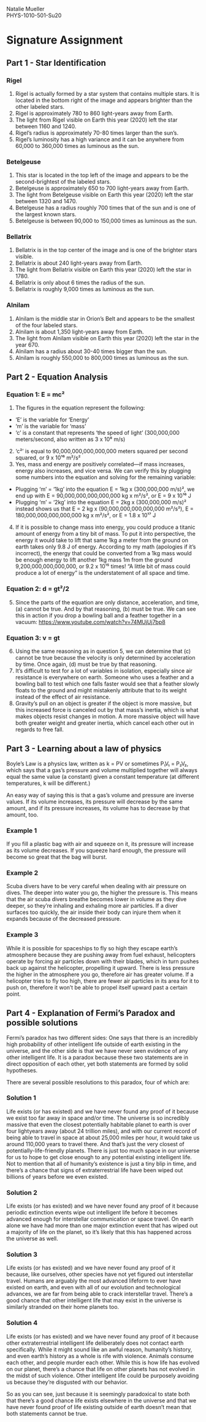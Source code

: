 Natalie Mueller  
PHYS-1010-501-Su20

# Signature Assignment
## Part 1 - Star Identification
### Rigel
1. Rigel is actually formed by a star system that contains multiple stars. It is located in the bottom right of the image and appears brighter than the other labeled stars.
2. Rigel is approximately 780 to 860 light-years away from Earth.
3. The light from Rigel visible on Earth this year (2020) left the star between 1160 and 1240.
4. Rigel’s radius is approximately 70-80 times larger than the sun’s.
5. Rigel’s luminosity has a high variance and it can be anywhere from 60,000 to 360,000 times as luminous as the sun.
### Betelgeuse
1. This star is located in the top left of the image and appears to be the second-brightest of the labeled stars.
2. Betelgeuse is approximately 650 to 700 light-years away from Earth.
3. The light from Betelgeuse visible on Earth this year (2020) left the star between 1320 and 1470.
4. Betelgeuse has a radius roughly 700 times that of the sun and is one of the largest known stars.
5. Betelgeuse is between 90,000 to 150,000 times as luminous as the sun.
### Bellatrix
1. Bellatrix is in the top center of the image and is one of the brighter stars visible.
2. Bellatrix is about 240 light-years away from Earth.
3. The light from Bellatrix visible on Earth this year (2020) left the star in 1780.
4. Bellatrix is only about 6 times the radius of the sun.
5. Bellatrix is roughly 9,000 times as luminous as the sun.
### Alnilam
1. Alnilam is the middle star in Orion’s Belt and appears to be the smallest of the four labeled stars.
2. Alnilam is about 1,350 light-years away from Earth.
3. The light from Alnilam visible on Earth this year (2020) left the star in the year 670.
4. Alnilam has a radius about 30-40 times bigger than the sun.
5. Alnilam is roughly 550,000 to 800,000 times as luminous as the sun.
## Part 2 - Equation Analysis
### Equation 1: E = mc²
1. The figures in the equation represent the following:
  * ‘E’ is the variable for ‘Energy’
  * ‘m’ is the variable for ‘mass’
  * ‘c’ is a constant that represents ‘the speed of light’ (300,000,000 meters/second, also written as 3 x 10⁸ m/s)
2. ‘c²’ is equal to 90,000,000,000,000,000 meters squared per second squared, or 9 x 10¹⁶ m²/s²
3. Yes, mass and energy are positively correlated—if mass increases, energy also increases, and vice versa. We can verify this by plugging some numbers into the equation and solving for the remaining variable:
  * Plugging ‘m’ = ‘1kg’ into the equation E = 1kg x (300,000,000 m/s)², we end up with E = 90,000,000,000,000,000 kg x m²/s², or E = 9 x 10¹⁶ J
  * Plugging ‘m’ = ‘2kg’ into the equation E = 2kg x (300,000,000 m/s)² instead shows us that E = 2 kg x (90,000,000,000,000,000  m²/s²), E = 180,000,000,000,000,000 kg x m²/s², or E = 1.8 x 10¹⁷ J
4. If it is possible to change mass into energy, you could produce a titanic amount of energy from a tiny bit of mass. To put it into perspective, the energy it would take to lift that same 1kg a meter from the ground on earth takes only 9.8 J of energy. According to my math (apologies if it’s incorrect), the energy that could be converted from a 1kg mass would be enough energy to lift another 1kg mass 1m from the ground 9,200,000,000,000,000, or 9.2 x 10¹⁵ times! “A little bit of mass could produce a lot of energy” is the understatement of all space and time.
### Equation 2: d = gt²/2
5. Since the parts of the equation are only distance, acceleration, and time, (a) cannot be true. And by that reasoning, (b) must be true. We can see this in action if you drop a bowling ball and a feather together in a vacuum: https://www.youtube.com/watch?v=74MUjUj7bp8
### Equation 3: v = gt
6. Using the same reasoning as in question 5, we can determine that (c) cannot be true because the velocity is only determined by acceleration by time. Once again, (d) must be true by that reasoning.
7. It’s difficult to test for a lot of variables in isolation, especially since air resistance is everywhere on earth. Someone who uses a feather and a bowling ball to test which one falls faster would see that a feather slowly floats to the ground and might mistakenly attribute that to its weight instead of the effect of air resistance.
8. Gravity’s pull on an object is greater if the object is more massive, but this increased force is canceled out by that mass’s inertia, which is what makes objects resist changes in motion. A more massive object will have both greater weight and greater inertia, which cancel each other out in regards to free fall.
## Part 3 - Learning about a law of physics
Boyle’s Law is a physics law, written as k = PV or sometimes P₁V₁ = P₂V₂, which says that a gas’s pressure and volume multiplied together will always equal the same value (a constant) given a constant temperature (at different temperatures, k will be different.)

An easy way of saying this is that a gas’s volume and pressure are inverse values. If its volume increases, its pressure will decrease by the same amount, and if its pressure increases, its volume has to decrease by that amount, too.
### Example 1
If you fill a plastic bag with air and squeeze on it, its pressure will increase as its volume decreases. If you squeeze hard enough, the pressure will become so great that the bag will burst.
### Example 2
Scuba divers have to be very careful when dealing with air pressure on dives. The deeper into water you go, the higher the pressure is. This means that the air scuba divers breathe becomes lower in volume as they dive deeper, so they’re inhaling and exhaling more air particles. If a diver surfaces too quickly, the air inside their body can injure them when it expands because of the decreased pressure.
### Example 3
While it is possible for spaceships to fly so high they escape earth’s atmosphere because they are pushing away from fuel exhaust, helicopters operate by forcing air particles down with their blades, which in turn pushes back up against the helicopter, propelling it upward. There is less pressure the higher in the atmosphere you go, therefore air has greater volume. If a helicopter tries to fly too high, there are fewer air particles in its area for it to push on, therefore it won’t be able to propel itself upward past a certain point.
## Part 4 - Explanation of Fermi’s Paradox and possible solutions
Fermi’s paradox has two different sides: One says that there is an incredibly high probability of other intelligent life outside of earth existing in the universe, and the other side is that we have never seen evidence of any other intelligent life. It is a paradox because these two statements are in direct opposition of each other, yet both statements are formed by solid hypotheses.

There are several possible resolutions to this paradox, four of which are:
### Solution 1
Life exists (or has existed) and we have never found any proof of it because we exist too far away in space and/or time. The universe is so incredibly massive that even the closest potentially habitable planet to earth is over four lightyears away (about 24 trillion miles), and with our current record of being able to travel in space at about 25,000 miles per hour, it would take us around 110,000 years to travel there. And that’s just the very closest of potentially-life-friendly planets. There is just too much space in our universe for us to hope to get close enough to any potential existing intelligent life. Not to mention that all of humanity’s existence is just a tiny blip in time, and there’s a chance that signs of extraterrestrial life have been wiped out billions of years before we even existed.
### Solution 2
Life exists (or has existed) and we have never found any proof of it because periodic extinction events wipe out intelligent life before it becomes advanced enough for interstellar communication or space travel. On earth alone we have had more than one major extinction event that has wiped out a majority of life on the planet, so it’s likely that this has happened across the universe as well.
### Solution 3
Life exists (or has existed) and we have never found any proof of it because, like ourselves, other species have not yet figured out interstellar travel. Humans are arguably the most advanced lifeform to ever have existed on earth, and even with all of our evolution and technological advances, we are far from being able to crack interstellar travel. There’s a good chance that other intelligent life that may exist in the universe is similarly stranded on their home planets too.
### Solution 4
Life exists (or has existed) and we have never found any proof of it because other extraterrestrial intelligent life deliberately does not contact earth specifically. While it might sound like an awful reason, humanity’s history, and even earth’s history as a whole is rife with violence. Animals consume each other, and people murder each other. While this is how life has evolved on our planet, there’s a chance that life on other planets has not evolved in the midst of such violence. Other intelligent life could be purposely avoiding us because they’re disgusted with our behavior.

So as you can see, just because it is seemingly paradoxical to state both that there’s a good chance life exists elsewhere in the universe and that we have never found proof of life existing outside of earth doesn’t mean that both statements cannot be true.

